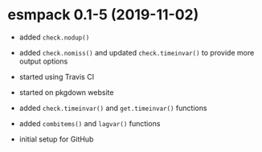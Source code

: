 # esmpack 0.1-5 (2019-11-02)

- added `check.nodup()`

- added `check.nomiss()` and updated `check.timeinvar()` to provide more output options

- started using Travis CI

- started on pkgdown website

- added `check.timeinvar()` and `get.timeinvar()` functions

- added `combitems()` and `lagvar()` functions

- initial setup for GitHub
